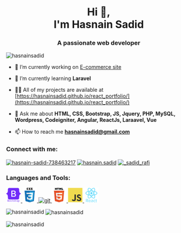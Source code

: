 <h1 align="center">Hi 👋, <br> I'm Hasnain Sadid</h1>
<h3 align="center">A passionate web developer</h3>

<p align="left"> <img src="https://komarev.com/ghpvc/?username=hasnainsadid&label=Profile%20views&color=0e75b6&style=flat" alt="hasnainsadid" /> </p>

- 🔭 I’m currently working on [E-commerce site](https://hasnainsadid.github.io/E-commerce-site/)

- 🌱 I’m currently learning **Laravel**

- 👨‍💻 All of my projects are available at [https://hasnainsadid.github.io/react_portfolio/](https://hasnainsadid.github.io/react_portfolio/)

- 💬 Ask me about **HTML, CSS, Bootstrap, JS, Jquery, PHP, MySQL, Wordpress, Codeigniter, Angular, ReactJs, Laraavel, Vue**

- 📫 How to reach me **hasnainsadid@gmail.com**

<h3 align="left">Connect with me:</h3>
<p align="left">
<a href="https://linkedin.com/in/hasnain-sadid-738463217" target="blank"><img align="center" src="https://raw.githubusercontent.com/rahuldkjain/github-profile-readme-generator/master/src/images/icons/Social/linked-in-alt.svg" alt="hasnain-sadid-738463217" height="30" width="40" /></a>
<a href="https://fb.com/hasnain.sadid" target="blank"><img align="center" src="https://raw.githubusercontent.com/rahuldkjain/github-profile-readme-generator/master/src/images/icons/Social/facebook.svg" alt="hasnain.sadid" height="30" width="40" /></a>
<a href="https://instagram.com/_sadid_rafi" target="blank"><img align="center" src="https://raw.githubusercontent.com/rahuldkjain/github-profile-readme-generator/master/src/images/icons/Social/instagram.svg" alt="_sadid_rafi" height="30" width="40" /></a>
</p>

<h3 align="left">Languages and Tools:</h3>
<p align="left"> <a href="https://getbootstrap.com" target="_blank" rel="noreferrer"> <img src="https://raw.githubusercontent.com/devicons/devicon/master/icons/bootstrap/bootstrap-plain-wordmark.svg" alt="bootstrap" width="40" height="40"/> </a> <a href="https://www.w3schools.com/css/" target="_blank" rel="noreferrer"> <img src="https://raw.githubusercontent.com/devicons/devicon/master/icons/css3/css3-original-wordmark.svg" alt="css3" width="40" height="40"/> </a> <a href="https://git-scm.com/" target="_blank" rel="noreferrer"> <img src="https://www.vectorlogo.zone/logos/git-scm/git-scm-icon.svg" alt="git" width="40" height="40"/> </a> <a href="https://www.w3.org/html/" target="_blank" rel="noreferrer"> <img src="https://raw.githubusercontent.com/devicons/devicon/master/icons/html5/html5-original-wordmark.svg" alt="html5" width="40" height="40"/> </a> <a href="https://developer.mozilla.org/en-US/docs/Web/JavaScript" target="_blank" rel="noreferrer"> <img src="https://raw.githubusercontent.com/devicons/devicon/master/icons/javascript/javascript-original.svg" alt="javascript" width="40" height="40"/> </a> <a href="https://reactjs.org/" target="_blank" rel="noreferrer"> <img src="https://raw.githubusercontent.com/devicons/devicon/master/icons/react/react-original-wordmark.svg" alt="react" width="40" height="40"/> </a> </p>

<p><img align="left" src="https://github-readme-stats.vercel.app/api/top-langs?username=hasnainsadid&show_icons=true&locale=en&layout=compact" alt="hasnainsadid" /></p>

<p>&nbsp;<img align="center" src="https://github-readme-stats.vercel.app/api?username=hasnainsadid&show_icons=true&locale=en" alt="hasnainsadid" /></p>

<p><img align="center" src="https://github-readme-streak-stats.herokuapp.com/?user=hasnainsadid&" alt="hasnainsadid" /></p>
